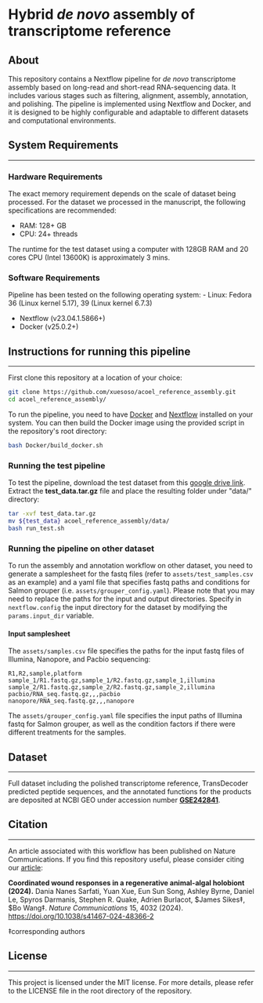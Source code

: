# Hybrid *de novo* assembly of transcriptome reference
## About

This repository contains a Nextflow pipeline for *de novo* transcriptome assembly based on long-read and short-read RNA-sequencing data. It includes various stages such as filtering, alignment, assembly, annotation, and polishing. The pipeline is implemented using Nextflow and Docker, and it is designed to be highly configurable and adaptable to different datasets and computational environments.

## System Requirements
-----
### Hardware Requirements

The exact memory requirement depends on the scale of dataset being processed. For the dataset we processed in the manuscript, the following specifications are recommended:

- RAM: 128+ GB
- CPU: 24+ threads

The runtime for the test dataset using a computer with 128GB RAM and 20 cores CPU (Intel 13600K) is approximately 3 mins.

### Software Requirements

Pipeline has been tested on the following operating system:
    - Linux: Fedora 36 (Linux kernel 5.17), 39 (Linux kernel 6.7.3)

- Nextflow (v23.04.1.5866+)
- Docker (v25.0.2+)

## Instructions for running this pipeline
-----

First clone this repository at a location of your choice:

```bash
git clone https://github.com/xuesoso/acoel_reference_assembly.git
cd acoel_reference_assembly/
```

To run the pipeline, you need to have [Docker](https://docs.docker.com/engine/install/) and [Nextflow](https://www.nextflow.io/docs/latest/getstarted.html) installed on your system. You can then build the Docker image using the provided script in the repository's root directory:

```bash
bash Docker/build_docker.sh
```

### Running the test pipeline

To test the pipeline, download the test dataset from this [google drive link](https://drive.google.com/file/d/11pL8G-3bgaXjzsJymLgYMJF-Xb8wx3X1/view?usp=sharing). Extract the **test_data.tar.gz** file and place the resulting folder under "data/" directory:

```bash
tar -xvf test_data.tar.gz
mv ${test_data} acoel_reference_assembly/data/
bash run_test.sh
```

### Running the pipeline on other dataset

To run the assembly and annotation workflow on other dataset, you need to generate a samplesheet for the fastq files (refer to `assets/test_samples.csv` as an example) and a yaml file that specifies fastq paths and conditions for Salmon grouper (i.e. `assets/grouper_config.yaml`). Please note that you may need to replace the paths for the input and output directories. Specify in `nextflow.config` the input directory for the dataset by modifying the `params.input_dir` variable.

#### Input samplesheet
The `assets/samples.csv` file specifies the paths for the input fastq files of Illumina, Nanopore, and Pacbio sequencing:

```csv
R1,R2,sample,platform
sample_1/R1.fastq.gz,sample_1/R2.fastq.gz,sample_1,illumina
sample_2/R1.fastq.gz,sample_2/R2.fastq.gz,sample_2,illumina
pacbio/RNA_seq.fastq.gz,,,pacbio
nanopore/RNA_seq.fastq.gz,,,nanopore
```

The `assets/grouper_config.yaml` file specifies the input paths of Illumina fastq for Salmon grouper, as well as the condition factors if there were different treatments for the samples. 

## Dataset
-----

Full dataset including the polished transcriptome reference, TransDecoder predicted peptide sequences, and the annotated functions for the products are deposited at NCBI GEO under accession number **[GSE242841](https://www.ncbi.nlm.nih.gov/geo/query/acc.cgi?acc=GSE242841)**.

## Citation
-----

An article associated with this workflow has been published on Nature Communications. If you find this repository useful, please consider citing our [article](https://www.nature.com/articles/s41467-024-48366-2):

**Coordinated wound responses in a regenerative animal-algal holobiont (2024).** Dania Nanes Sarfati, Yuan Xue, Eun Sun Song, Ashley Byrne, Daniel Le, Spyros Darmanis, Stephen R. Quake, Adrien Burlacot, $James Sikes‡, $Bo Wang‡. *Nature Communications* 15, 4032 (2024). https://doi.org/10.1038/s41467-024-48366-2

‡corresponding authors

## License
-----

This project is licensed under the MIT license. For more details, please refer to the LICENSE file in the root directory of the repository.
